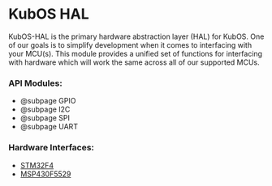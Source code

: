 # KubOS HAL

KubOS-HAL is the primary hardware abstraction layer (HAL) for KubOS. One of our goals is to simplify development when it comes to interfacing with your MCU(s). This module provides a unified set of functions for interfacing with hardware which will work the same across all of our supported MCUs.

### API Modules:

 - @subpage GPIO
 - @subpage I2C
 - @subpage SPI
 - @subpage UART


### Hardware Interfaces:

 - [STM32F4](./kubos-hal-stm32f4/index.html)
 - [MSP430F5529](./kubos-hal-msp430f5529/index.html)
